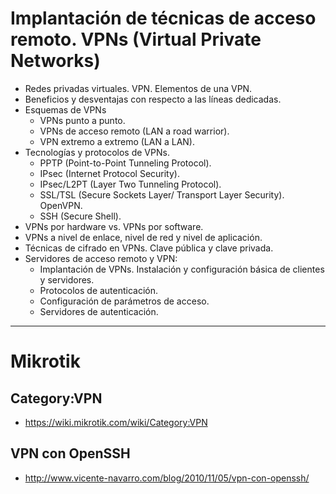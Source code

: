 # Implantación de técnicas de acceso remoto. VPNs (Virtual Private Networks)
- Redes privadas virtuales. VPN. Elementos de una VPN.
- Beneficios y desventajas con respecto a las líneas dedicadas.
- Esquemas de VPNs
  - VPNs punto a punto.
  - VPNs de acceso remoto (LAN a road warrior).
  - VPN extremo a extremo (LAN a LAN).
- Tecnologías y protocolos de VPNs.
  - PPTP (Point-to-Point Tunneling Protocol).
  - IPsec (Internet Protocol Security).
  - IPsec/L2PT (Layer Two Tunneling Protocol).
  - SSL/TSL (Secure Sockets Layer/ Transport Layer Security). OpenVPN.
  - SSH (Secure Shell).
- VPNs por hardware vs. VPNs por software.
- VPNs a nivel de enlace, nivel de red y nivel de aplicación.
- Técnicas de cifrado en VPNs. Clave pública y clave privada.
- Servidores de acceso remoto y VPN:
  - Implantación de VPNs. Instalación y configuración básica de clientes y servidores.
  - Protocolos de autenticación.
  - Configuración de parámetros de acceso.
  - Servidores de autenticación.

--------------

# Mikrotik
## Category:VPN
* https://wiki.mikrotik.com/wiki/Category:VPN
## VPN con OpenSSH
* http://www.vicente-navarro.com/blog/2010/11/05/vpn-con-openssh/
